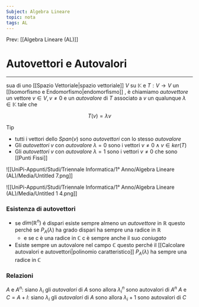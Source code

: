 ```yaml
---
Subject: Algebra Lineare
topic: nota
tags: AL
---
```


Prev: [[Algebra Lineare (AL)]]

# Autovettori e Autovalori
---
sua di uno [[Spazio Vettoriale|spazio vettoriale]] $V$ su $\mathbb{K}$ e $T:V \rightarrow V$ un [[Isomorfismo e Endomorfismo|endomorfismo]] , è chiamiamo _autovettore_ un vettore $v \in V,v \not= 0$  e un _autovalore_ di $T$ associato a $v$  un qualunque $\lambda \in \mathbb{K}$ tale che

$$
T(v)=\lambda v
$$

> [!tip]
> - tutti i vettori dello $Span(v)$ sono _autovettori_ con lo stesso _autovalore_
> - Gli _autovettori_ $v$ con _autovalore_ $\lambda =0$ sono i vettori $v \not =0 \land v \in ker(T)$
> - Gli _autovettori_ $v$ con _autovalore_ $\lambda =1$ sono i vettori $v \not =0$  che sono [[Punti Fissi]]


![[UniPi-Appunti/Studi/Triennale Informatica/1° Anno/Algebra Lineare (AL)/Media/Untitled 7.png]]

![[UniPi-Appunti/Studi/Triennale Informatica/1° Anno/Algebra Lineare (AL)/Media/Untitled 1 4.png]]

### Esistenza di autovettori
- se $dim(\mathbb{R}^n)$ é dispari esiste sempre almeno un _autovettore_ in $\mathbb{R}$ questo perché se $P_A(\lambda)$  ha grado dispari ha sempre una radice in $\mathbb{R}$
	- e  se c è una radice in $\mathbb{C}$ c è sempre anche il suo _coniugato_
- Esiste sempre un autovalore nel campo $\mathbb{C}$ questo perché il [[Calcolare autovalori e autovettori|polinomio caratteristico]] $P_A(\lambda)$ ha sempre una radice in $\mathbb{C}$


### Relazioni
$A$ e $A^{n}$: siano  $\lambda_{i}$ gli _autovalori_ di $A$ sono allora $\lambda_{i}^{n}$ sono autovalori di $A^{n}$
$A$ e $C=A+I$: siano  $\lambda_{i}$ gli _autovalori_ di $A$ sono allora $\lambda_{i}+1$ sono autovalori di $C$